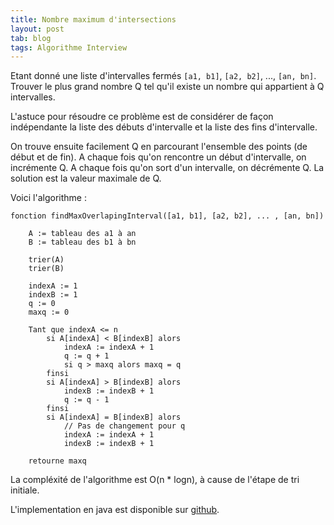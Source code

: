 ```yaml
---
title: Nombre maximum d'intersections
layout: post
tab: blog
tags: Algorithme Interview
---
```


Etant donné une liste d'intervalles fermés `[a1, b1]`, `[a2, b2]`, ..., `[an, bn]`. Trouver le plus grand nombre Q tel qu'il existe un nombre qui appartient à Q intervalles.


L'astuce pour résoudre ce problème est de considérer de façon indépendante la liste des débuts d'intervalle et
la liste des fins d'intervalle.

On trouve ensuite facilement Q en parcourant l'ensemble des points (de début et de fin). A chaque fois qu'on rencontre un début d'intervalle,
on incrémente Q. A chaque fois qu'on sort d'un intervalle, on décrémente Q.
La solution est la valeur maximale de Q.

Voici l'algorithme :

    fonction findMaxOverlapingInterval([a1, b1], [a2, b2], ... , [an, bn])

        A := tableau des a1 à an
        B := tableau des b1 à bn

        trier(A)
        trier(B)

        indexA := 1
        indexB := 1
        q := 0
        maxq := 0

        Tant que indexA <= n
            si A[indexA] < B[indexB] alors
                indexA := indexA + 1
                q := q + 1
                si q > maxq alors maxq = q
            finsi
            si A[indexA] > B[indexB] alors
                indexB := indexB + 1
                q := q - 1
            finsi
            si A[indexA] = B[indexB] alors
                // Pas de changement pour q
                indexA := indexA + 1
                indexB := indexB + 1

        retourne maxq


La compléxité de l'algorithme est O(n * logn), à cause de l'étape de tri initiale.

L'implementation en java est disponible sur [github](https://github.com/OlivierBourgain/AlgoInJava/tree/master/src/com/obourgain/algo/intervalintersect).
